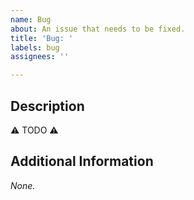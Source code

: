 ```yaml
---
name: Bug
about: An issue that needs to be fixed.
title: 'Bug: '
labels: bug
assignees: ''

---
```


## Description

⚠️ TODO ⚠️

## Additional Information

_None._
